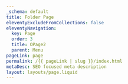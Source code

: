 ```yaml
---
_schema: default
title: Folder Page
eleventyExcludeFromCollections: false
eleventyNavigation:
  key: Page
  order: 3
  title: OPage2
  parent: Menu
pageLink: page
permalink: /{{ pageLink | slug }}/index.html
metaDesc: SEO focused meta description
layout: layouts/page.liquid
---
```

